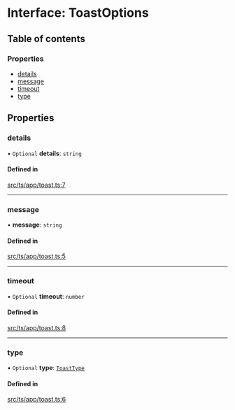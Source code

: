 # Interface: ToastOptions

## Table of contents

### Properties

- [details](ToastOptions.md#details)
- [message](ToastOptions.md#message)
- [timeout](ToastOptions.md#timeout)
- [type](ToastOptions.md#type)

## Properties

### details

• `Optional` **details**: `string`

#### Defined in

[src/ts/app/toast.ts:7](https://gitlab.com/i3-market/code/wp3/t3.2/i3m-wallet-monorepo/-/blob/23b8658/packages/base-wallet/src/ts/app/toast.ts#L7)

___

### message

• **message**: `string`

#### Defined in

[src/ts/app/toast.ts:5](https://gitlab.com/i3-market/code/wp3/t3.2/i3m-wallet-monorepo/-/blob/23b8658/packages/base-wallet/src/ts/app/toast.ts#L5)

___

### timeout

• `Optional` **timeout**: `number`

#### Defined in

[src/ts/app/toast.ts:8](https://gitlab.com/i3-market/code/wp3/t3.2/i3m-wallet-monorepo/-/blob/23b8658/packages/base-wallet/src/ts/app/toast.ts#L8)

___

### type

• `Optional` **type**: [`ToastType`](../API.md#toasttype)

#### Defined in

[src/ts/app/toast.ts:6](https://gitlab.com/i3-market/code/wp3/t3.2/i3m-wallet-monorepo/-/blob/23b8658/packages/base-wallet/src/ts/app/toast.ts#L6)
